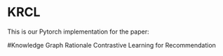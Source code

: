 # KRCL

This is our Pytorch implementation for the paper:

#Knowledge Graph Rationale Contrastive Learning for Recommendation
